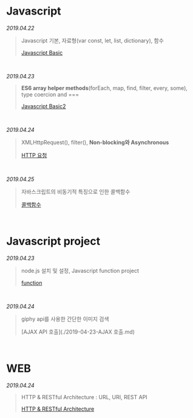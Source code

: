# Javascript

*2019.04.22*

> Javascript 기본, 자료형(var const, let, list, dictionary), 함수
>
> [Javascript Basic](./2019-04-22-javascript.md)

<br>

*2019.04.23*

>**ES6 array helper methods**(forEach, map, find, filter, every, some),  type coercion and ===
>
> [Javascript Basic2](./2019-04-23-javascript.md)

<br>

*2019.04.24*

>XMLHttpRequest(), filter(), **Non-blocking와 Asynchronous**
>
>  [HTTP 요청](./2019-04-24-javascript.md)

<br>

*2019.04.25*

> 자바스크립트의 비동기적 특징으로 인한 콜백함수
>
>   [콜백함수](./2019-04-25-javascript.md)

<br>



# Javascript project

*2019.04.23*

> node.js 설치 및 설정, Javascript function project
>
>  [function](./2019-04-23-function.md)

<br>

*2019.04.24*

>giphy api를 사용한 간단한 이미지 검색
>
>  [AJAX API 호출](./2019-04-23-AJAX 호출.md)

<br>



# WEB

*2019.04.24*

> HTTP & RESTful Architecture : URL, URI, REST API
>
>   [HTTP & RESTful Architecture](./2019-04-24-http&restful)

<br>

